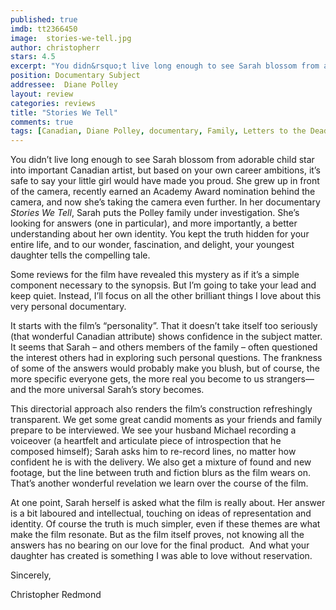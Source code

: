 ```yaml
---
published: true
imdb: tt2366450
image:  stories-we-tell.jpg
author: christopherr 
stars: 4.5
excerpt: "You didn&rsquo;t live long enough to see Sarah blossom from adorable child star into important Canadian artist, but based on your own career ambitions, it&rsquo;s safe to say your little girl would have made you proud. She grew up in front of the camera, recently earned an Academy Award nomination behind the camera, and now she&rsquo;s taking the camera even further. In her documentary <em>Stories We Tell</em>, Sarah puts the Polley family under investigation. She&rsquo;s looking for answers (one in particular), and more importantly, a better understanding about her own identity. You kept the truth hidden for your entire life, and to our wonder, fascination, and delight, your youngest daughter tells the compelling tale."
position: Documentary Subject
addressee:  Diane Polley
layout: review
categories: reviews
title: "Stories We Tell"
comments: true
tags: [Canadian, Diane Polley, documentary, Family, Letters to the Dead, NFB, ONF, personal, Sarah POlley, Stories We Tell, Uncategorized]
---
```

<p>You didn&rsquo;t live long enough to see Sarah blossom from adorable child star into important Canadian artist, but based on your own career ambitions, it&rsquo;s safe to say your little girl would have made you proud. She grew up in front of the camera, recently earned an Academy Award nomination behind the camera, and now she&rsquo;s taking the camera even further. In her documentary <em>Stories We Tell</em>, Sarah puts the Polley family under investigation. She&rsquo;s looking for answers (one in particular), and more importantly, a better understanding about her own identity. You kept the truth hidden for your entire life, and to our wonder, fascination, and delight, your youngest daughter tells the compelling tale.</p>
<p>Some reviews for the film have revealed this mystery as if it&rsquo;s a simple component necessary to the synopsis. But I&rsquo;m going to take your lead and keep quiet. Instead, I&rsquo;ll focus on all the other brilliant things I love about this very personal documentary.</p>
<p>It starts with the film&rsquo;s &ldquo;personality&rdquo;. That it doesn&rsquo;t take itself too seriously (that wonderful Canadian attribute) shows confidence in the subject matter. It seems that Sarah &ndash; and others members of the family &ndash; often questioned the interest others had in exploring such personal questions. The frankness of some of the answers would probably make you blush, but of course, the more specific everyone gets, the more real you become to us strangers&mdash;and the more universal Sarah&rsquo;s story becomes.</p>
<p>This directorial approach also renders the film&rsquo;s construction refreshingly transparent. We get some great candid moments as your friends and family prepare to be interviewed. We see your husband Michael recording a voiceover (a heartfelt and articulate piece of introspection that he composed himself); Sarah asks him to re-record lines, no matter how confident he is with the delivery. We also get a mixture of found and new footage, but the line between truth and fiction blurs as the film wears on.&nbsp; That&rsquo;s another wonderful revelation we learn over the course of the film.</p>
<p>At one point, Sarah herself is asked what the film is really about. Her answer is a bit laboured and intellectual, touching on ideas of representation and identity. Of course the truth is much simpler, even if these themes are what make the film resonate. But as the film itself proves, not knowing all the answers has no bearing on our love for the final product. &nbsp;And what your daughter has created is something I was able to love without reservation.</p>
<p>Sincerely,</p>
<p>Christopher Redmond</p>